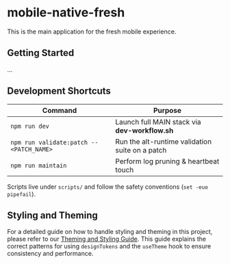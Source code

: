 # mobile-native-fresh

This is the main application for the fresh mobile experience.

## Getting Started

...

## Development Shortcuts

| Command                                  | Purpose                                         |
| ---------------------------------------- | ----------------------------------------------- |
| `npm run dev`                            | Launch full MAIN stack via **dev-workflow.sh**  |
| `npm run validate:patch -- <PATCH_NAME>` | Run the alt-runtime validation suite on a patch |
| `npm run maintain`                       | Perform log pruning & heartbeat touch           |

Scripts live under `scripts/` and follow the safety conventions (`set -euo pipefail`).

## Styling and Theming

For a detailed guide on how to handle styling and theming in this project, please refer to our [Theming and Styling Guide](./docs/THEMING_GUIDE.md). This guide explains the correct patterns for using `designTokens` and the `useTheme` hook to ensure consistency and performance.
